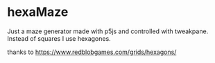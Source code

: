 # hexaMaze

Just a maze generator made with p5js and controlled with tweakpane. Instead of squares I use hexagones. 

thanks to https://www.redblobgames.com/grids/hexagons/
